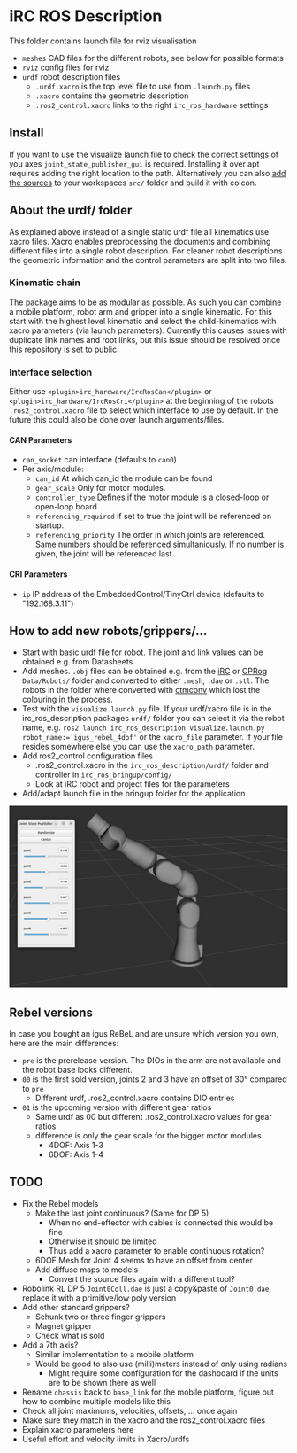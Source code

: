 # iRC ROS Description

This folder contains 
launch file for rviz visualisation 
 - `meshes` CAD files for the different robots, see below for possible formats
 - `rviz` config files for rviz
 - `urdf` robot description files
   - `.urdf.xacro` is the top level file to use from `.launch.py` files
   - `.xacro` contains the geometric description
   - `.ros2_control.xacro` links to the right `irc_ros_hardware` settings

## Install
If you want to use the visualize launch file to check the correct settings of you axes `joint_state_publisher_gui` is required. Installing it over apt requires adding the right location to the path. Alternatively you can also [add the sources](https://github.com/ros/joint_state_publisher/tree/ros2) to your workspaces `src/` folder and build it with colcon.

## About the urdf/ folder
As explained above instead of a single static urdf file all kinematics use xacro files. Xacro enables preprocessing the documents and combining different files into a single robot description. For cleaner robot descriptions the geometric information and the control parameters are split into two files.

### Kinematic chain
The package aims to be as modular as possible. As such you can combine a mobile platform, robot arm and gripper into a single kinematic. For this start with the highest level kinematic and select the child-kinematics with xacro parameters (via launch parameters). Currently this causes issues with duplicate link names and root links, but this issue should be resolved once this repository is set to public.

### Interface selection
Either use 
`<plugin>irc_hardware/IrcRosCan</plugin>`
or
`<plugin>irc_hardware/IrcRosCri</plugin>`
at the beginning of the robots `.ros2_control.xacro` file to select which interface to use by default. In the future this could also be done over launch arguments/files.

#### CAN Parameters
 - `can_socket` can interface (defaults to `can0`)
 - Per axis/module:
   - `can_id` At which can_id the module can be found
   - `gear_scale` Only for motor modules. 
   - `controller_type` Defines if the motor module is a closed-loop or open-loop board
   - `referencing_required` if set to true the joint will be referenced on startup.
   - `referencing_priority` The order in which joints are referenced. Same numbers should be referenced simultaniously. If no number is given, the joint will be referenced last.

#### CRI Parameters
 - `ip` IP address of the EmbeddedControl/TinyCtrl device (defaults to "192.168.3.11")

## How to add new robots/grippers/...
 - Start with basic urdf file for robot. The joint and link values can be obtained e.g. from Datasheets
 - Add meshes. `.obj` files can be obtained e.g. from the [iRC](https://wiki.cpr-robots.com/index.php/Software_Updates#igus_Robot_Control) or [CPRog](https://wiki.cpr-robots.com/index.php/Software_Updates#Installer_for_Windows) `Data/Robots/` folder and converted to either `.mesh`, `.dae` or `.stl`. The robots in the folder where converted with [ctmconv](https://github.com/Danny02/OpenCTM) which lost the colouring in the process.
 - Test with the `visualize.launch.py` file. If your urdf/xacro file is in the irc_ros_description packages `urdf/` folder you can select it via the robot name, e.g. `ros2 launch irc_ros_description visualize.launch.py robot_name:='igus_rebel_4dof'` or the `xacro_file` parameter. If your file resides somewhere else you can use the `xacro_path` parameter.
 - Add ros2_control configuration files
   - .ros2_control.xacro in the `irc_ros_description/urdf/` folder and controller in `irc_ros_bringup/config/`
   - Look at iRC robot and project files for the parameters
 - Add/adapt launch file in the bringup folder for the application

![](doc/visualize.png)

## Rebel versions
In case you bought an igus ReBeL and are unsure which version you own, here are the main differences:
 - `pre` is the prerelease version. The DIOs in the arm are not available and the robot base looks different.
 - `00` is the first sold version, joints 2 and 3 have an offset of 30° compared to `pre`
   - Different urdf, .ros2_control.xacro contains DIO entries
 - `01` is the upcoming version with different gear ratios
    - Same urdf as 00 but different .ros2_control.xacro values for gear ratios
    - difference is only the gear scale for the bigger motor modules
      - 4DOF: Axis 1-3
      - 6DOF: Axis 1-4
      
## TODO
 - Fix the Rebel models
   - Make the last joint continuous? (Same for DP 5)
     - When no end-effector with cables is connected this would be fine
     - Otherwise it should be limited
     - Thus add a xacro parameter to enable continuous rotation?
   - 6DOF Mesh for Joint 4 seems to have an offset from center
   - Add diffuse maps to models
     - Convert the source files again with a different tool?
 - Robolink RL DP 5 `Joint0Coll.dae` is just a copy&paste of `Joint0.dae`, replace it with a primitive/low poly version
 - Add other standard grippers?
   - Schunk two or three finger grippers
   - Magnet gripper
   - Check what is sold 
 - Add a 7th axis?
   - Similar implementation to a mobile platform
   - Would be good to also use (milli)meters instead of only using radians
     - Might require some configuration for the dashboard if the units are to be shown there as well
 - Rename `chassis` back to `base_link` for the mobile platform, figure out how to combine multiple models like this
 - Check all joint maximums, velocities, offsets, ... once again
 - Make sure they match in the xacro and the ros2_control.xacro files
 - Explain xacro parameters here
 - Useful effort and velocity limits in Xacro/urdfs
